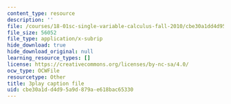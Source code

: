 ```yaml
---
content_type: resource
description: ''
file: /courses/18-01sc-single-variable-calculus-fall-2010/cbe30a1dd4d95a9d879ae618bac65330_aeXp1zC6Hls.vtt
file_size: 56052
file_type: application/x-subrip
hide_download: true
hide_download_original: null
learning_resource_types: []
license: https://creativecommons.org/licenses/by-nc-sa/4.0/
ocw_type: OCWFile
resourcetype: Other
title: 3play caption file
uid: cbe30a1d-d4d9-5a9d-879a-e618bac65330
---
```

